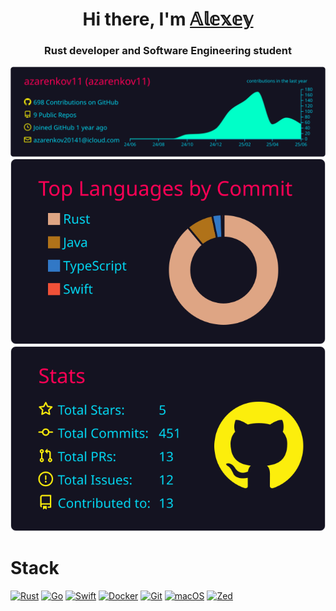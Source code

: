 <h1 align="center">Hi there, I'm <a href="https://github.com/Azarenkov" target="_blank">𝔸𝕝𝕖𝕩𝕖𝕪</a> 
<h3 align="center">Rust developer and Software Engineering student</h3>

<p align="center">
  <img src="https://raw.githubusercontent.com/Azarenkov/Azarenkov/main/profile-summary-card-output/2077/0-profile-details.svg" />
  <img src="https://raw.githubusercontent.com/Azarenkov/Azarenkov/main/profile-summary-card-output/2077/2-most-commit-language.svg" />
  <img src="https://raw.githubusercontent.com/Azarenkov/Azarenkov/main/profile-summary-card-output/2077/3-stats.svg" />
</p>

# Stack
[![Rust](https://img.shields.io/badge/Rust-%23000000.svg?e&logo=rust&logoColor=blue)](#)
[![Go](https://img.shields.io/badge/Go-%2300ADD8.svg?&logo=go&logoColor=white)](#)
[![Swift](https://img.shields.io/badge/Swift-F54A2A?logo=swift&logoColor=white)](#)
[![Docker](https://img.shields.io/badge/Docker-2496ED?logo=docker&logoColor=fff)](#)
[![Git](https://img.shields.io/badge/Git-F05032?logo=git&logoColor=fff)](#)
[![macOS](https://img.shields.io/badge/macOS-000000?logo=apple&logoColor=F0F0F0)](#)
[![Zed](https://img.shields.io/badge/Zed-white?logo=zedindustries&logoColor=084CCF)](#)
